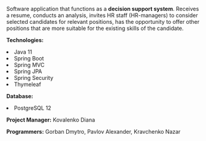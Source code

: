 Software application that functions as a <b>decision support system</b>. Receives a resume, conducts an analysis, invites HR staff (HR-managers) to consider selected candidates for relevant positions, has the opportunity to offer other positions that are more suitable for the existing skills of the candidate.

<b>Technologies:</b> 
<li>Java 11</li>
<li>Spring Boot</li>
<li>Spring MVC</li>
<li> Spring JPA</li>
<li>Spring Security</li>
<li>Thymeleaf</li>

<p><b>Database:</b> <li>PostgreSQL 12</li>

<p><b>Project Manager:</b> Kovalenko Diana</p>
<p><b>Programmers:</b> Gorban Dmytro, Pavlov Alexander, Kravchenko Nazar</p>